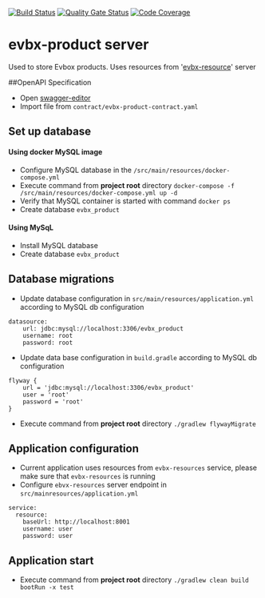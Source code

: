 [![Build Status](https://travis-ci.org/klindziukp/evbx-product.svg?branch=master)](https://travis-ci.org/klindziukp/evbx-resources)
[![Quality Gate Status](https://sonarcloud.io/api/project_badges/measure?project=klindziukp_evbx-product&metric=alert_status)](https://sonarcloud.io/dashboard?id=klindziukp_evbx-product)
[![Code Coverage](https://sonarcloud.io/api/project_badges/measure?project=klindziukp_evbx-product&metric=coverage)](https://sonarcloud.io/component_measures?id=klindziukp_evbx-product&metric=coverage)

# evbx-product server
Used to store Evbox products. Uses resources from '[evbx-resource](https://github.com/klindziukp/evbx-resource)' server 

##OpenAPI Specification
* Open [swagger-editor](http://editor.swagger.io/)
* Import file from `contract/evbx-product-contract.yaml`
## Set up database
#### Using docker MySQL image
* Configure MySQL database in the `/src/main/resources/docker-compose.yml`
* Execute command from __project root__ directory `docker-compose -f /src/main/resources/docker-compose.yml up -d`
* Verify that MySQL container is started with command `docker ps`
* Create database `evbx_product`
#### Using MySqL
* Install MySQL database
* Create database `evbx_product`

## Database migrations
* Update database configuration in `src/main/resources/application.yml` according to MySQL db configuration
```
datasource:
    url: jdbc:mysql://localhost:3306/evbx_product
    username: root
    password: root
```
* Update data base configuration in `build.gradle` according to MySQL db configuration
```
flyway {
	url = 'jdbc:mysql://localhost:3306/evbx_product'
	user = 'root'
	password = 'root'
}
```
* Execute command from __project root__ directory `./gradlew flywayMigrate`
## Application configuration
* Current application uses resources from `evbx-resources` service,
 please make sure that `evbx-resources` is running
* Configure `ebvx-resources` server endpoint in `src/mainresources/application.yml`
```
service:
  resource:
    baseUrl: http://localhost:8001
    username: user
    password: user
``` 
## Application start
* Execute command from __project root__ directory `./gradlew clean build bootRun -x test`